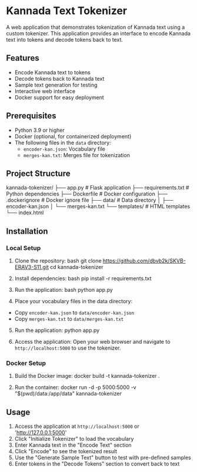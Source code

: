 # Kannada Text Tokenizer

A web application that demonstrates tokenization of Kannada text using a custom tokenizer. This application provides an interface to encode Kannada text into tokens and decode tokens back to text.

## Features

- Encode Kannada text to tokens
- Decode tokens back to Kannada text
- Sample text generation for testing
- Interactive web interface
- Docker support for easy deployment

## Prerequisites

- Python 3.9 or higher
- Docker (optional, for containerized deployment)
- The following files in the `data` directory:
  - `encoder-kan.json`: Vocabulary file
  - `merges-kan.txt`: Merges file for tokenization

## Project Structure 

kannada-tokenizer/
├── app.py # Flask application
├── requirements.txt # Python dependencies
├── Dockerfile # Docker configuration
├── .dockerignore # Docker ignore file
├── data/ # Data directory
│ ├── encoder-kan.json
│ └── merges-kan.txt
└── templates/ # HTML templates
└── index.html

## Installation

### Local Setup

1. Clone the repository:
bash
git clone https://github.com/dbvb2k/SKVB-ERAV3-S11.git
cd kannada-tokenizer

2. Install dependencies:
bash
pip install -r requirements.txt

3. Run the application:
bash
python app.py

4. Place your vocabulary files in the data directory:
- Copy `encoder-kan.json` to `data/encoder-kan.json`
- Copy `merges-kan.txt` to `data/merges-kan.txt`

5. Run the application:
python app.py

6. Access the application:
Open your web browser and navigate to `http://localhost:5000` to use the tokenizer.

### Docker Setup

1. Build the Docker image:
docker build -t kannada-tokenizer .

2. Run the container:
docker run -d -p 5000:5000 -v "$(pwd)/data:/app/data" kannada-tokenizer

## Usage

1. Access the application at `http://localhost:5000` or 'http://127.0.0.1:5000'
2. Click "Initialize Tokenizer" to load the vocabulary
3. Enter Kannada text in the "Encode Text" section
4. Click "Encode" to see the tokenized result
5. Use the "Generate Sample Text" button to test with pre-defined samples
6. Enter tokens in the "Decode Tokens" section to convert back to text




